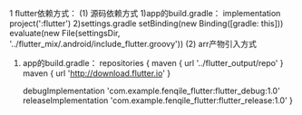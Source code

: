 1 flutter依赖方式：
(1) 源码依赖方式
1)app的build.gradle：
implementation project(':flutter')
2)settings.gradle
setBinding(new Binding([gradle: this]))
evaluate(new File(settingsDir, '../flutter_mix/.android/include_flutter.groovy'))
(2) arr产物引入方式
1) app的build.gradle：
repositories {
    maven {
        url '../flutter_output/repo'
    }
    maven {
        url 'http://download.flutter.io'
    }

    debugImplementation 'com.example.fenqile_flutter:flutter_debug:1.0'
    releaseImplementation 'com.example.fenqile_flutter:flutter_release:1.0'
}